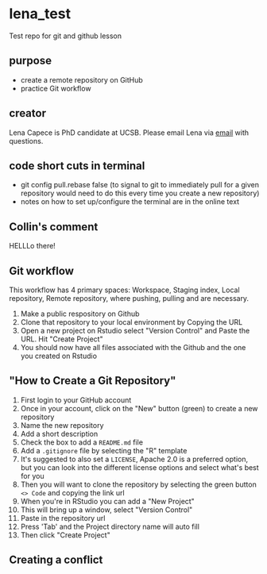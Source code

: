 # lena_test

Test repo for git and github lesson

## purpose

-   create a remote repository on GitHub
-   practice Git workflow

## creator

Lena Capece is PhD candidate at UCSB. Please email Lena via [email](mailto:lcapece@ucsb.edu) with questions.

## code short cuts in terminal

-   git config pull.rebase false (to signal to git to immediately pull for a given repository would need to do this every time you create a new repository)
-   notes on how to set up/configure the terminal are in the online text

## Collin's comment

HELLLo there!

## Git workflow

This workflow has 4 primary spaces: Workspace, Staging index, Local repository, Remote repository, where pushing, pulling and are necessary.

1)  Make a public respository on Github
2)  Clone that repository to your local environment by Copying the URL
3)  Open a new project on Rstudio select "Version Control" and Paste the URL. Hit "Create Project"
4)  You should now have all files associated with the Github and the one you created on Rstudio

## "How to Create a Git Repository"

1.  First login to your GitHub account
2.  Once in your account, click on the "New" button (green) to create a new repository
3.  Name the new repository
4.  Add a short description
5.  Check the box to add a `README.md` file
6.  Add a `.gitignore` file by selecting the "R" template
7.  It's suggested to also set a `LICENSE`, Apache 2.0 is a preferred option, but you can look into the different license options and select what's best for you
8.  Then you will want to clone the repository by selecting the green button `<> Code` and copying the link url
9.  When you're in RStudio you can add a "New Project"
10. This will bring up a window, select "Version Control"
11. Paste in the repository url
12. Press 'Tab' and the Project directory name will auto fill
13. Then click "Create Project"

## Creating a conflict
